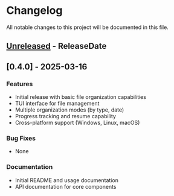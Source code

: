 # Changelog
All notable changes to this project will be documented in this file.

<!-- next-header -->

## [Unreleased] - ReleaseDate

## [0.4.0] - 2025-03-16

### Features
- Initial release with basic file organization capabilities
- TUI interface for file management
- Multiple organization modes (by type, date)
- Progress tracking and resume capability
- Cross-platform support (Windows, Linux, macOS)

### Bug Fixes
- None

### Documentation
- Initial README and usage documentation
- API documentation for core components

<!-- next-url -->
[unreleased]: https://github.com/USERNAME/REPO/compare/v0.4.0...HEAD
[unreleased]: https://github.com/USERNAME/REPO/compare/v0.1.0...v0.4.0